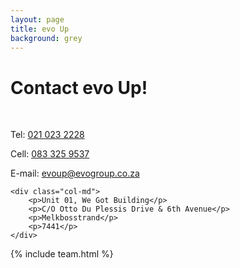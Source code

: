 ```yaml
---
layout: page
title: evo Up
background: grey
---
```

<div class="col-lg-12 text-center">
	<h1 class="section-heading text-uppercase">Contact evo Up!</h1>
</div>

<br>

<div class="container contact-us">
  <div class="row">

  <div class="col-md">
		<p>Tel: <a href="tel:+27217127943"> 021 023 2228</a></p>
		<p>Cell: <a href="tel:+27833259537">083 325 9537</a></p>
		<p>E-mail: <a href="mailto:evoup@evogroup.co.za?subject=Mail from our Website">evoup@evogroup.co.za</a></p>
    </div>

    <div class="col-md">
		<p>Unit 01, We Got Building</p>
		<p>C/O Otto Du Plessis Drive & 6th Avenue</p>
		<p>Melkbosstrand</p>
		<p>7441</p>
    </div>
    
  </div>
</div>

<!-- Gavin Young is a franchisee in oobalink Western Cape, and the owner of oobalink Boland & Cape Winelands. "I graduated from Stellenbosch University in 1985 and since then have spent most of my working life in banking at a Regional and Head Office level. I left banking in mid 2006 and started my own mortgage origination business.
My focus is delivering service to agents and bond applicants by applying all my skill and knowledge of banking to make the deal work. I have recruited a fabulous team who share the same values." -->

{% include team.html %}

<!-- <div class="col-lg-12 text-center">
	<h4 class="section-heading text-uppercase">Contact us</h4>
</div> -->



<br>

